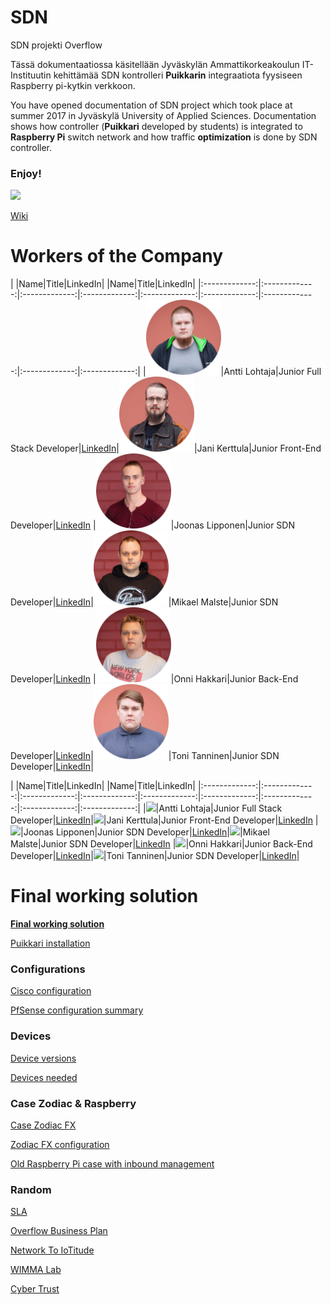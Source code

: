 # SDN
SDN projekti Overflow

Tässä dokumentaatiossa käsitellään Jyväskylän Ammattikorkeakoulun IT-Instituutin kehittämää SDN kontrolleri __Puikkarin__ integraatiota fyysiseen Raspberry pi-kytkin verkkoon. 

You have opened documentation of SDN project which took place at summer 2017 in Jyväskylä University of Applied Sciences. Documentation shows how controller (__Puikkari__ developed by students) is integrated to __Raspberry Pi__ switch network and how traffic __optimization__ is done by SDN controller.

### __Enjoy!__

<img src="https://cybertrust.labranet.jamk.fi/cf2017/overflow/raw/master/pictures/overflow_A3.png" width="800" />

[Wiki](https://cybertrust.labranet.jamk.fi/cf2017/overflow/wikis/home)

# Workers of the Company

|  |Name|Title|LinkedIn|   |Name|Title|LinkedIn|
|:-------------:|:-------------:|:-------------:|:-------------:|:-------------:|:-------------:|:-------------:|:-------------:|:-------------:|
|<img src="https://github.com/joolip/SDN/blob/master/pictures/antti.jpg" width="120" />|Antti Lohtaja|Junior Full Stack Developer|[LinkedIn](https://www.linkedin.com/in/antti-lohtaja-528201133/)|<img src="https://github.com/joolip/SDN/blob/master/pictures/jani.jpg" width="120" />|Jani Kerttula|Junior Front-End Developer|[LinkedIn](https://www.linkedin.com/in/jani-kerttula-54938b12b/)
|<img src="https://github.com/joolip/SDN/blob/master/pictures/joonas.jpg" width="120" />|Joonas Lipponen|Junior SDN Developer|[LinkedIn](https://www.linkedin.com/in/joonas-l-8994b2143/)|<img src="https://github.com/joolip/SDN/blob/master/pictures/mikael.jpg" width="120" />|Mikael Malste|Junior SDN Developer|[LinkedIn](https://www.linkedin.com/in/mikael-malste-999bb3143/)
|<img src="https://github.com/joolip/SDN/blob/master/pictures/onni.jpg" width="120" />|Onni Hakkari|Junior Back-End Developer|[LinkedIn](https://www.linkedin.com/in/onni-hakkari-802190130/)|<img src="https://github.com/joolip/SDN/blob/master/pictures/toni.jpg" width="120" />|Toni Tanninen|Junior SDN Developer|[LinkedIn](https://www.linkedin.com/in/toni-tanninen-161262144/)|



|  |Name|Title|LinkedIn|   |Name|Title|LinkedIn|
|:-------------:|:-------------:|:-------------:|:-------------:|:-------------:|:-------------:|:-------------:|:-------------:|:-------------:|
|<img src="https://cybertrust.labranet.jamk.fi/cf2017/overflow/raw/master/pictures/antti.jpg" width="120" />|Antti Lohtaja|Junior Full Stack Developer|[LinkedIn](https://www.linkedin.com/in/antti-lohtaja-528201133/)|<img src="https://cybertrust.labranet.jamk.fi/cf2017/overflow/raw/master/pictures/jani.jpg" width="120" />|Jani Kerttula|Junior Front-End Developer|[LinkedIn](https://www.linkedin.com/in/jani-kerttula-54938b12b/)
|<img src="https://cybertrust.labranet.jamk.fi/cf2017/overflow/raw/master/pictures/joonas.jpg" width="120" />|Joonas Lipponen|Junior SDN Developer|[LinkedIn](https://www.linkedin.com/in/joonas-l-8994b2143/)|<img src="https://cybertrust.labranet.jamk.fi/cf2017/overflow/raw/master/pictures/mikael.jpg" width="120" />|Mikael Malste|Junior SDN Developer|[LinkedIn](https://www.linkedin.com/in/mikael-malste-999bb3143/)
|<img src="https://cybertrust.labranet.jamk.fi/cf2017/overflow/raw/master/pictures/onni.jpg" width="120" />|Onni Hakkari|Junior Back-End Developer|[LinkedIn](https://www.linkedin.com/in/onni-hakkari-802190130/)|<img src="https://cybertrust.labranet.jamk.fi/cf2017/overflow/raw/master/pictures/toni.jpg" width="120" />|Toni Tanninen|Junior SDN Developer|[LinkedIn](https://www.linkedin.com/in/toni-tanninen-161262144/)|

# Final working solution

__[Final working solution](https://github.com/joolip/SDN/blob/master/FinalVersion/README.md)__

[Puikkari installation](https://cybertrust.labranet.jamk.fi/cf2017/overflow/wikis/puikkari/installation)

### Configurations

[Cisco configuration](https://github.com/joolip/SDN/blob/master/Cisco/README.md)

[PfSense configuration summary](https://github.com/joolip/SDN/blob/master/PfSense/final.md)

### Devices

[Device versions](https://github.com/joolip/SDN/blob/master/Random/versions.md)

[Devices needed](https://github.com/joolip/SDN/blob/master/Random/devices.md)

### Case Zodiac & Raspberry

[Case Zodiac FX](https://github.com/joolip/SDN/blob/master/ZodiacFX/README.md)

[Zodiac FX configuration](https://github.com/joolip/SDN/blob/master/ZodiacFX/Zodiac_conf.txt)

[Old Raspberry Pi case with inbound management](https://github.com/joolip/SDN/blob/master/OldCase/README.md)

### Random

[SLA](https://github.com/joolip/SDN/blob/master/pictures/SLA-Overflow.pdf)

[Overflow Business Plan](https://github.com/joolip/SDN/blob/master/pictures/business_plan.jpg)

[Network To IoTitude](https://github.com/joolip/SDN/blob/master/IoTitudeNetwork/README.md)

[WIMMA Lab](https://wimmalab.github.io/)

[Cyber Trust](https://cybertrust.labranet.jamk.fi/ct/public/blob/master/README.md)
